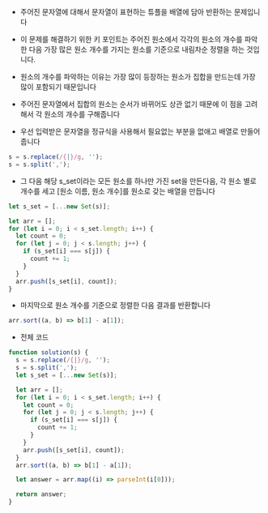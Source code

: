 - 주어진 문자열에 대해서 문자열이 표현하는 튜플을 배열에 담아 반환하는 문제입니다

- 이 문제를 해결하기 위한 키 포인트는 주어진 원소에서 각각의 원소의 개수를 파악한 다음 가장 많은 원소 개수를 가지는 원소를 기준으로 내림차순 정렬을 하는 것입니다.

- 원소의 개수를 파악하는 이유는 가장 많이 등장하는 원소가 집합을 만드는데 가장 많이 포함되기 때문입니다

- 주어진 문자열에서 집합의 원소는 순서가 바뀌어도 상관 없기 때문에 이 점을 고려해서 각 원소의 개수를 구해줍니다

- 우선 입력받은 문자열을 정규식을 사용해서 필요없는 부분을 없애고 배열로 만들어줍니다

```javascript
s = s.replace(/{|}/g, '');
s = s.split(',');
```

- 그 다음 해당 s_set이라는 모든 원소를 하나만 가진 set을 만든다음, 각 원소 별로 개수를 세고 [원소 이름, 원소 개수]를 원소로 갖는 배열을 만듭니다

```javascript
let s_set = [...new Set(s)];

let arr = [];
for (let i = 0; i < s_set.length; i++) {
  let count = 0;
  for (let j = 0; j < s.length; j++) {
    if (s_set[i] === s[j]) {
      count += 1;
    }
  }
  arr.push([s_set[i], count]);
}
```

- 마지막으로 원소 개수를 기준으로 정렬한 다음 결과를 반환합니다

```javascript
arr.sort((a, b) => b[1] - a[1]);
```

- 전체 코드

```javascript
function solution(s) {
  s = s.replace(/{|}/g, '');
  s = s.split(',');
  let s_set = [...new Set(s)];

  let arr = [];
  for (let i = 0; i < s_set.length; i++) {
    let count = 0;
    for (let j = 0; j < s.length; j++) {
      if (s_set[i] === s[j]) {
        count += 1;
      }
    }
    arr.push([s_set[i], count]);
  }
  arr.sort((a, b) => b[1] - a[1]);

  let answer = arr.map((i) => parseInt(i[0]));

  return answer;
}
```
